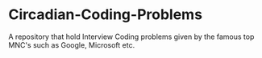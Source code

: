 # Circadian-Coding-Problems
A repository that hold Interview Coding problems given by the famous top MNC's such as Google, Microsoft etc.
